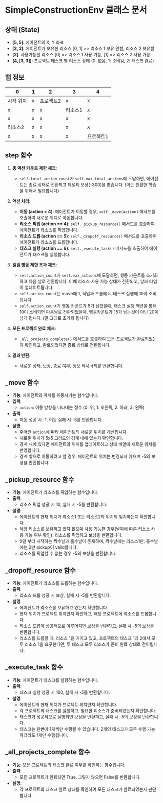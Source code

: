 # SimpleConstructionEnv 클래스 문서

## 상태 (State)

- **[5, 5]**: 에이전트의 X, Y 좌표
- **[2, 2]**: 에이전트가 보유한 리소스 [0, 1] => 리소스 1 보유 안함, 리소스 2 보유함
- **[2]**: 사용가능한 리소스 [0] => 리소스 1 사용 가능, [1] => 리소스 2 사용 가능
- **(4, [3, 3])**: 프로젝트 태스크 별 리소스 상태 (0: 없음, 1: 준비됨, 2: 태스크 완료)

## 맵 정보

| 0         | 1   | 2         | 3       | 4         |
| --------- | --- | --------- | ------- | --------- |
| 시작 위치 | x   | 프로젝트2 | x       | x         |
| x         | x   | x         | 리소스1 | x         |
| x         | x   | x         | x       | x         |
| 리소스2   | x   | x         | x       | x         |
| x         | x   | x         | x       | 프로젝트1 |

## step 함수

1. **총 액션 카운트 제한 체크**:

   - `self.total_action_count`가 `self.max_total_actions`에 도달하면, 에이전트는 종료 상태로 전환되고 페널티 보상(-300)을 받습니다. (이는 원활한 학습을 위해서 필요합니다)

2. **액션 처리**:

   - **이동 (action < 4)**: 에이전트가 이동할 경우, `self._move(action)` 메서드를 호출하여 새로운 위치로 이동합니다.
   - **리소스 픽업 (action == 4)**: `self._pickup_resource()` 메서드를 호출하여 에이전트가 리소스를 픽업합니다.
   - **리소스 드롭 (action == 5)**: `self._dropoff_resource()` 메서드를 호출하여 에이전트가 리소스를 드롭합니다.
   - **태스크 실행 (action == 6)**: `self._execute_task()` 메서드를 호출하여 에이전트가 태스크를 실행합니다.

3. **일일 행동 제한 초과 체크**:

   - `self.action_count`가 `self.max_actions`에 도달하면, 행동 카운트를 초기화하고 다음 날로 전환합니다. 이때 리소스 사용 가능 상태가 전환되고, 날짜 타입이 업데이트됩니다.
   - `self.action_count`는 move에 1, 픽업과 드롭에 5, 태스크 실행에 10이 소비됩니다.
   - `self.action_count`가 행동 카운드가 5가 남았을때, 태스크 실행 액션을 통해 10이 소비되면 다음날로 전환되었을때, 행동카운트가 15가 남는것이 아닌 20이 남게 됩니다. (말 그대로 초기화 됩니다)

4. **모든 프로젝트 완료 체크**:
   - `_all_projects_complete()` 메서드를 호출하여 모든 프로젝트가 완료되었는지 확인하고, 완료되었다면 종료 상태로 전환됩니다.
5. **결과 반환**:
   - 새로운 상태, 보상, 종료 여부, 정보 딕셔너리를 반환합니다.

## \_move 함수

- **기능**: 에이전트의 위치를 이동시키는 함수입니다.
- **입력**:
  - `action`: 이동 방향을 나타내는 정수 (0: 위, 1: 오른쪽, 2: 아래, 3: 왼쪽)
- **출력**:
  - 이동 성공 시 -1, 이동 실패 시 -5를 반환합니다.
- **설명**:
  - 주어진 `action`에 따라 에이전트의 새로운 위치를 계산합니다.
  - 새로운 위치가 5x5 그리드의 경계 내에 있는지 확인합니다.
  - 경계 내에 있다면 에이전트의 위치를 업데이트하고 상태 배열에 새로운 위치를 반영합니다.
  - 경계 밖으로 이동하려고 할 경우, 에이전트의 위치는 변경되지 않으며 -5의 보상을 반환합니다.

## \_pickup_resource 함수

- **기능**: 에이전트가 리소스를 픽업하는 함수입니다.
- **출력**:
  - 리소스 픽업 성공 시 10, 실패 시 -5를 반환합니다.
- **설명**:
  - 에이전트의 현재 위치가 리소스1 또는 리소스2의 위치와 일치하는지 확인합니다.
  - 해당 리소스를 보유하고 있지 않으며 사용 가능한 경우(날짜에 따른 리소스 사용 가능 여부 확인), 리소스를 픽업하고 보상을 반환합니다.
  - 0일 부터 시작하는 짝수날과 홀수날이 존재하며, 짝수날에는 리소스1만, 홀수날에는 2만 pickup이 valid합니다.
  - 리소스를 픽업할 수 없는 경우 -5의 보상을 반환합니다.

## \_dropoff_resource 함수

- **기능**: 에이전트가 리소스를 드롭하는 함수입니다.
- **출력**:
  - 리소스 드롭 성공 시 보상, 실패 시 -5를 반환합니다.
- **설명**:
  - 에이전트가 리소스를 보유하고 있는지 확인합니다.
  - 현재 위치가 프로젝트 위치인지 확인하고, 해당 프로젝트에 리소스를 드롭합니다.
  - 리소스 드롭이 성공적으로 이루어지면 보상을 반환하고, 실패 시 -5의 보상을 반환합니다.
  - 리소스를 드롭할 때, 리소스 1을 가지고 있고, 프로젝트의 태스크 1과 2에서 모두 리소스 1을 요구한다면, 두 태스크 모두 리소스가 준비 완료 상태로 전이됩니다.

## \_execute_task 함수

- **기능**: 에이전트가 태스크를 실행하는 함수입니다.
- **출력**:
  - 태스크 실행 성공 시 100, 실패 시 -5를 반환합니다.
- **설명**:
  - 에이전트의 현재 위치가 프로젝트 위치인지 확인합니다.
  - 각 프로젝트의 태스크를 실행하고, 필요한 리소스가 준비되었는지 확인합니다.
  - 태스크가 성공적으로 실행되면 보상을 반환하고, 실패 시 -5의 보상을 반환합니다.
  - 태스크는 한번에 1개씩만 수행될 수 있습니다. 2개의 태스크가 모두 수행 가능하더라도 1개만 수행됩니다.

## \_all_projects_complete 함수

- **기능**: 모든 프로젝트의 태스크 완료 여부를 확인하는 함수입니다.
- **출력**:
  - 모든 프로젝트가 완료되면 True, 그렇지 않으면 False를 반환합니다.
- **설명**:
  - 각 프로젝트의 태스크 완료 상태를 확인하여 모든 태스크가 완료되었는지 판단합니다.
